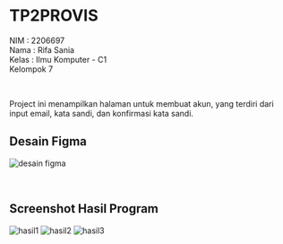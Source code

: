 # TP2PROVIS

NIM : 2206697 <br/>
Nama : Rifa Sania <br/>
Kelas : Ilmu Komputer - C1 <br/>
Kelompok 7

<br/>

Project ini menampilkan halaman untuk membuat akun, yang terdiri dari input email, kata sandi, dan konfirmasi kata sandi.

## Desain Figma
![desain figma](https://github.com/rifasania/TP2PROVIS/assets/134931500/b721e628-9625-4a23-bd51-ae480489d3d4)

<br/>

## Screenshot Hasil Program
![hasil1](https://github.com/rifasania/TP2PROVIS/assets/134931500/9e805fa2-5a93-4678-b176-122a62a54627)
![hasil2](https://github.com/rifasania/TP2PROVIS/assets/134931500/b929dc80-11b5-40eb-9c56-6a2d041ff2f9)
![hasil3](https://github.com/rifasania/TP2PROVIS/assets/134931500/919aa098-eccb-4eee-8b10-2dfba3399aa2)